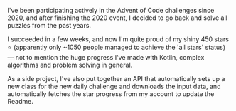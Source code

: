 I've been participating actively in the Advent of Code challenges since 2020, and after finishing the 2020 event, I
decided to go back and solve all puzzles from the past years.

I succeeded in a few weeks, and now I'm quite proud of my shiny 450 stars ⭐ (apparently only ~1050 people managed
to achieve the 'all stars' status) — not to mention the huge progress I've made with Kotlin, complex algorithms
and problem solving in general.

As a side project, I've also put together an API that automatically sets up a new class for the new daily challenge and
downloads the input data, and automatically fetches the star progress from my account to update the Readme.
